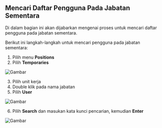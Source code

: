 ## **Mencari Daftar Pengguna Pada Jabatan Sementara**

Di dalam bagian ini akan dijabarkan mengenai proses untuk mencari daftar pengguna pada jabatan sementara.

Berikut ini langkah-langkah untuk mencari pengguna pada jabatan sementara:

1. Pilih menu **Positions**
2. Pilih **Temporaries**

![Gambar](_screenshot/.png/?sanitize=true)

3. Pilih unit kerja
4. Double klik pada nama jabatan
5. Pilih **User**

![Gambar](_screenshot/.png/?sanitize=true)

6. Pilih **Search** dan masukan kata kunci pencarian, kemudian **Enter**

![Gambar](_screenshot/.png/?sanitize=true)